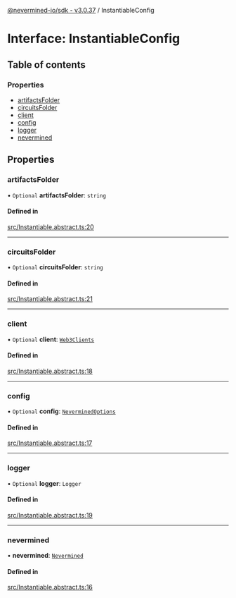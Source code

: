 [@nevermined-io/sdk - v3.0.37](../code-reference.md) / InstantiableConfig

# Interface: InstantiableConfig

## Table of contents

### Properties

- [artifactsFolder](InstantiableConfig.md#artifactsfolder)
- [circuitsFolder](InstantiableConfig.md#circuitsfolder)
- [client](InstantiableConfig.md#client)
- [config](InstantiableConfig.md#config)
- [logger](InstantiableConfig.md#logger)
- [nevermined](InstantiableConfig.md#nevermined)

## Properties

### artifactsFolder

• `Optional` **artifactsFolder**: `string`

#### Defined in

[src/Instantiable.abstract.ts:20](https://github.com/nevermined-io/sdk-js/blob/414db5fba135665acbeecfc29b3292c8e9044af7/src/Instantiable.abstract.ts#L20)

---

### circuitsFolder

• `Optional` **circuitsFolder**: `string`

#### Defined in

[src/Instantiable.abstract.ts:21](https://github.com/nevermined-io/sdk-js/blob/414db5fba135665acbeecfc29b3292c8e9044af7/src/Instantiable.abstract.ts#L21)

---

### client

• `Optional` **client**: [`Web3Clients`](Web3Clients.md)

#### Defined in

[src/Instantiable.abstract.ts:18](https://github.com/nevermined-io/sdk-js/blob/414db5fba135665acbeecfc29b3292c8e9044af7/src/Instantiable.abstract.ts#L18)

---

### config

• `Optional` **config**: [`NeverminedOptions`](../classes/NeverminedOptions.md)

#### Defined in

[src/Instantiable.abstract.ts:17](https://github.com/nevermined-io/sdk-js/blob/414db5fba135665acbeecfc29b3292c8e9044af7/src/Instantiable.abstract.ts#L17)

---

### logger

• `Optional` **logger**: `Logger`

#### Defined in

[src/Instantiable.abstract.ts:19](https://github.com/nevermined-io/sdk-js/blob/414db5fba135665acbeecfc29b3292c8e9044af7/src/Instantiable.abstract.ts#L19)

---

### nevermined

• **nevermined**: [`Nevermined`](../classes/Nevermined.md)

#### Defined in

[src/Instantiable.abstract.ts:16](https://github.com/nevermined-io/sdk-js/blob/414db5fba135665acbeecfc29b3292c8e9044af7/src/Instantiable.abstract.ts#L16)
